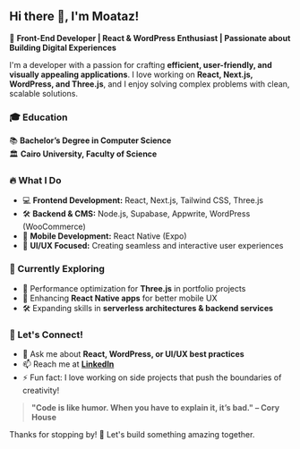 ## Hi there 👋, I'm Moataz!

🚀 **Front-End Developer | React & WordPress Enthusiast | Passionate about Building Digital Experiences**  

I'm a developer with a passion for crafting **efficient, user-friendly, and visually appealing applications**. I love working on **React, Next.js, WordPress, and Three.js**, and I enjoy solving complex problems with clean, scalable solutions.

### 🎓 Education  
📚 **Bachelor’s Degree in Computer Science**  
🏛️ **Cairo University, Faculty of Science**  

### 🔥 What I Do  
- 💻 **Frontend Development:** React, Next.js, Tailwind CSS, Three.js  
- 🛠 **Backend & CMS:** Node.js, Supabase, Appwrite, WordPress (WooCommerce)  
- 📱 **Mobile Development:** React Native (Expo)  
- 🎨 **UI/UX Focused:** Creating seamless and interactive user experiences  

### 🌱 Currently Exploring  
- 🚀 Performance optimization for **Three.js** in portfolio projects  
- 📱 Enhancing **React Native apps** for better mobile UX  
- 🛠 Expanding skills in **serverless architectures & backend services**  

### 👯 Let's Connect!  
- 💬 Ask me about **React, WordPress, or UI/UX best practices**  
- 📫 Reach me at **[LinkedIn](https://www.linkedin.com/in/moataz-essam-237509344/)**  
- ⚡ Fun fact: I love working on side projects that push the boundaries of creativity!  

> **"Code is like humor. When you have to explain it, it’s bad." – Cory House**  

Thanks for stopping by! 🚀 Let's build something amazing together.  
